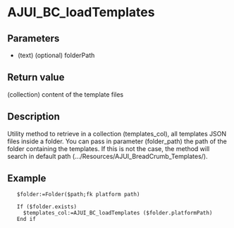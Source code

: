 ﻿<!-- AJUI_BC_loadTemplates ( ) -> templates -->

# AJUI_BC_loadTemplates

## Parameters

 *  (text) (optional) folderPath

## Return value

(collection) content of the template files 

## Description

Utility method to retrieve in a collection (templates_col), all templates JSON files inside a folder. You can pass in parameter (folder_path) the path of the folder containing the templates. If this is not the case, the method will search in default path (.../Resources/AJUI_BreadCrumb_Templates/).

## Example

```		
   $folder:=Folder($path;fk platform path)
  		
   If ($folder.exists)
	 $templates_col:=AJUI_BC_loadTemplates ($folder.platformPath)
   End if
```